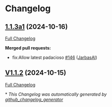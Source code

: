 # Changelog

## [1.1.3a1](https://github.com/OpenVoiceOS/ovos-ocp-audio-plugin/tree/1.1.3a1) (2024-10-16)

[Full Changelog](https://github.com/OpenVoiceOS/ovos-ocp-audio-plugin/compare/V1.1.2...1.1.3a1)

**Merged pull requests:**

- fix:Allow latest padacioso [\#146](https://github.com/OpenVoiceOS/ovos-ocp-audio-plugin/pull/146) ([JarbasAl](https://github.com/JarbasAl))

## [V1.1.2](https://github.com/OpenVoiceOS/ovos-ocp-audio-plugin/tree/V1.1.2) (2024-10-15)

[Full Changelog](https://github.com/OpenVoiceOS/ovos-ocp-audio-plugin/compare/1.1.2...V1.1.2)



\* *This Changelog was automatically generated by [github_changelog_generator](https://github.com/github-changelog-generator/github-changelog-generator)*

